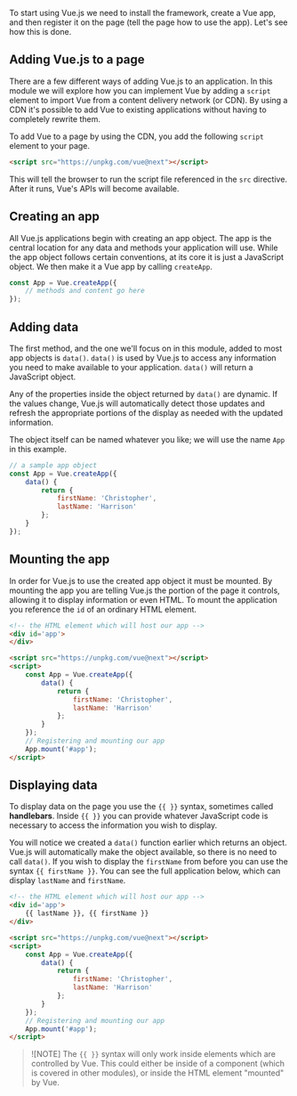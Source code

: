 To start using Vue.js we need to install the framework, create a Vue app, and then register it on the page (tell the page how to use the app). Let's see how this is done.

## Adding Vue.js to a page

There are a few different ways of adding Vue.js to an application. In this module we will explore how you can implement Vue by adding a `script` element to import Vue from a content delivery network (or CDN). By using a CDN it's possible to add Vue to existing applications without having to completely rewrite them.

To add Vue to a page by using the CDN, you add the following `script` element to your page.

```html
<script src="https://unpkg.com/vue@next"></script>
```

This will tell the browser to run the script file referenced in the `src` directive. After it runs, Vue's APIs will become available.

## Creating an app

All Vue.js applications begin with creating an app object. The app is the central location for any data and methods your application will use. While the app object follows certain conventions, at its core it is just a JavaScript object. We then make it a Vue app by calling `createApp`.

```javascript
const App = Vue.createApp({
    // methods and content go here
});
```

## Adding data

The first method, and the one we'll focus on in this module, added to most app objects is `data()`. `data()` is used by Vue.js to access any information you need to make available to your application. `data()` will return a JavaScript object.

Any of the properties inside the object returned by `data()` are dynamic. If the values change, Vue.js will automatically detect those updates and refresh the appropriate portions of the display as needed with the updated information.

The object itself can be named whatever you like; we will use the name `App` in this example.

```javascript
// a sample app object
const App = Vue.createApp({
    data() {
        return {
            firstName: 'Christopher',
            lastName: 'Harrison'
        };
    }
});
```

## Mounting the app

In order for Vue.js to use the created app object it must be mounted. By mounting the app you are telling Vue.js the portion of the page it controls, allowing it to display information or even HTML. To mount the application you reference the `id` of an ordinary HTML element.

```html
<!-- the HTML element which will host our app -->
<div id='app'>
</div>

<script src="https://unpkg.com/vue@next"></script>
<script>
    const App = Vue.createApp({
        data() {
            return {
                firstName: 'Christopher',
                lastName: 'Harrison'
            };
        }
    });
    // Registering and mounting our app
    App.mount('#app');
</script>
```

## Displaying data

To display data on the page you use the `{{ }}` syntax, sometimes called **handlebars**. Inside `{{ }}` you can provide whatever JavaScript code is necessary to access the information you wish to display.

You will notice we created a `data()` function earlier which returns an object. Vue.js will automatically make the object available, so there is no need to call `data()`. If you wish to display the `firstName` from before you can use the syntax `{{ firstName }}`. You can see the full application below, which can display `lastName` and `firstName`.

```html
<!-- the HTML element which will host our app -->
<div id='app'>
    {{ lastName }}, {{ firstName }}
</div>

<script src="https://unpkg.com/vue@next"></script>
<script>
    const App = Vue.createApp({
        data() {
            return {
                firstName: 'Christopher',
                lastName: 'Harrison'
            };
        }
    });
    // Registering and mounting our app
    App.mount('#app');
</script>
```

> ![NOTE]
> The `{{ }}` syntax will only work inside elements which are controlled by Vue. This could either be inside of a component (which is covered in other modules), or inside the HTML element "mounted" by Vue.
